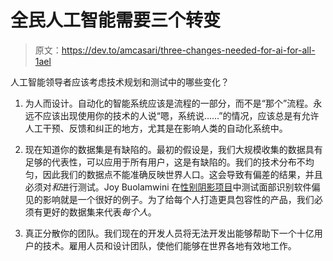 # 全民人工智能需要三个转变

> 原文：<https://dev.to/amcasari/three-changes-needed-for-ai-for-all-1ael>

人工智能领导者应该考虑技术规划和测试中的哪些变化？

1.  为人而设计。自动化的智能系统应该是流程的一部分，而不是“那个”流程。永远不应该出现使用你的技术的人说“嗯，系统说……”的情况，应该总是有允许人工干预、反馈和纠正的地方，尤其是在影响人类的自动化系统中。

2.  现在知道你的数据集是有缺陷的。最初的假设是，我们大规模收集的数据具有足够的代表性，可以应用于所有用户，这是有缺陷的。我们的技术分布不均匀，因此我们的数据点不能准确反映世界人口。这会导致有偏差的结果，并且必须对*和*进行测试。Joy Buolamwini 在[性别阴影项目](https://www.media.mit.edu/publications/actionable-auditing-investigating-the-impact-of-publicly-naming-biased-performance-results-of-commercial-ai-products/)中测试面部识别软件偏见的影响就是一个很好的例子。为了给每个人打造更具包容性的产品，我们必须有更好的数据集来代表*每个人*。

3.  真正分散你的团队。我们现在的开发人员将无法开发出能够帮助下一个十亿用户的技术。雇用人员和设计团队，使他们能够在世界各地有效地工作。